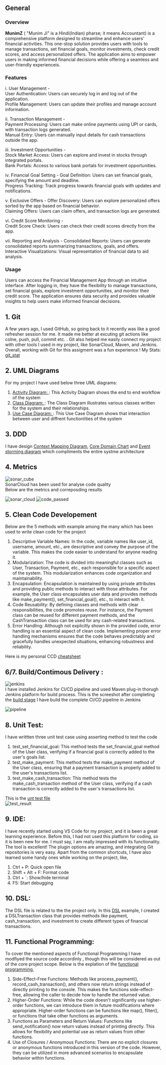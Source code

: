 ## General

### Overview 

**MunimZ** ( "Munim Ji" is a Hindi(Indian) pharse; it means Accountant) is a comprehensive platform designed to streamline and enhance users' financial activities. This one-stop solution provides users with tools to manage transactions, set financial goals, monitor investments, check credit scores, and access personalized offers. The application aims to empower users in making informed financial decisions while offering a seamless and user-friendly experienceis.  

### Features
i. User Management -  
User Authentication: Users can securely log in and log out of the application.  
Profile Management: Users can update their profiles and manage account information.  

ii. Transaction Management -  
Payment Processing: Users can make online payments using UPI or cards, with transaction logs generated.  
Manual Entry: Users can manually input details for cash transactions outside the app.

iii. Investment Opportunities -  
Stock Market Access: Users can explore and invest in stocks through integrated portals.  
Bank Portals: Access to various bank portals for investment opportunities.  

iv. Financial Goal Setting - 
Goal Definition: Users can set financial goals, specifying the amount and deadline.  
Progress Tracking: Track progress towards financial goals with updates and notifications.  

v. Exclusive Offers - 
Offer Discovery: Users can explore personalized offers sorted by the app based on financial behavior.  
Claiming Offers: Users can claim offers, and transaction logs are generated.  

vi. Credit Score Monitoring -  
Credit Score Check: Users can check their credit scores directly from the app.  

vii. Reporting and Analysis - 
Consolidated Reports: Users can generate consolidated reports summarizing transactions, goals, and offers.  
Interactive Visualizations: Visual representation of financial data to aid analysis.  

### Usage
Users can access the Financial Management App through an intuitive interface. After logging in, they have the flexibility to manage transactions, set financial goals, explore investment opportunities, and monitor their credit score. The application ensures data security and provides valuable insights to help users make informed financial decisions.  

## 1. Git
A few years ago, I used GitHub, so going back to it recently was like a good refresher session for me. It made me better at excuting git actions like colne, push, pull, commit etc. . Git also helped me easily connect my project with other tools I used in my project, like SonarCloud, Maven, and Jenkins. Overall, working with Git for this assigment was a fun experience ! 
My Stats:
[git_stat](https://github.com/Aparup007/One-Stop-Expense-Solution-MunimZ/blob/main/miscellaneous/Github%20stat.png)                                                                                                                                                                    

## 2. UML Diagrams
For my project I have used below three UML diagrams: 

1. [Activity Diagram: ](https://github.com/Aparup007/One-Stop-Expense-Solution-MunimZ/blob/main/UML%20Diagrams/UML%20User%20Activity%20Diagram.png): This Activity Diagram shows the end to end workflow of the system
2. [Class Diagram: ](https://github.com/Aparup007/One-Stop-Expense-Solution-MunimZ/blob/main/UML%20Diagrams/UML%20Class%20Diagram.png): The Class Diagram illustrates various classes written for the system and their relationships.
3. [Use Case Diagram: ](https://github.com/Aparup007/One-Stop-Expense-Solution-MunimZ/blob/main/UML%20Diagrams/UML%20Use%20Case%20Diagram.png): This Use Case Diagram shows that interaction between user and diffrent functionlities of the system

## 3. DDD
I have design [Context Mapping Diagram](https://github.com/Aparup007/One-Stop-Expense-Solution-MunimZ/blob/main/DDD/Contex%20Mapping%20Diagram.png), [Core Domain Chart](https://github.com/Aparup007/One-Stop-Expense-Solution-MunimZ/blob/main/DDD/Core%20Diagram%20Chart.jpg) and [Event storming diagram](https://github.com/Aparup007/One-Stop-Expense-Solution-MunimZ/blob/main/DDD/Event%20storming%20diagram.png) which compliments the entire systme architecture

## 4. Metrics
![sonar_cube](https://github.com/Aparup007/One-Stop-Expense-Solution-MunimZ/blob/main/miscellaneous/sonarcloud%20logo.png)                                                                                                  
SonarCloud has been used for analyse code quality                                                                                                                                                                           
Below are the metrics and correposding results                                                                                                                                                                              
                                                                                                                                                                                                                                
                                                                                                                                                                                                                                                                                                                                                                                                                                                                                                                                                                                                                                           
![sonar_cloud](https://github.com/Aparup007/One-Stop-Expense-Solution-MunimZ/blob/main/miscellaneous/SonarCloud%20result.png)
![code_passed](https://github.com/Aparup007/One-Stop-Expense-Solution-MunimZ/blob/main/miscellaneous/Code_passed.png)


## 5. Clean Code Developement
Below are the 5 methods with example among the many which has been used to write clean code for the project

1. Descriptive Variable Names: In the code, variable names like user_id, username, amount, etc., are descriptive and convey the purpose of the variable. This makes the code easier to understand for anyone reading it.
2. Modularization: The code is divided into meaningful classes such as User, Transaction, Payment, etc., each responsible for a specific aspect of the system. This modularization enhances code organization and 
   maintainability.
3. Encapsulation:	Encapsulation is maintained by using private attributes and providing public methods to interact with those attributes. For example, the User class encapsulates user data and provides methods like 
   make_payment(), set_financial_goal(), etc., to interact with it.
4. Code Reusability: By defining classes and methods with clear responsibilities, the code promotes reuse. For instance, the Payment class can be reused for different payment methods, and the CashTransaction class can be 
   used for any cash-related transactions.
5. Error Handling: Although not explicitly shown in the provided code, error handling is an essential aspect of clean code. Implementing proper error handling mechanisms ensures that the code behaves predictably and 
   gracefully handles unexpected situations, enhancing robustness and reliability.

Here is my personal CCD [cheatsheet](https://github.com/Aparup007/One-Stop-Expense-Solution-MunimZ/blob/main/CCD%20Cheet%20sheet.pdf)

## 6/7. Build/Contimous Delivery :
![jenkins](https://github.com/Aparup007/One-Stop-Expense-Solution-MunimZ/blob/main/miscellaneous/Screenshot%202024-03-27%20175206.png)                                                                                         
I have installed Jenkins for CI/CD pipeline and used Maven plug-in thorugh Jenkins platform for build process.
This is the screeshot after completing the [build stage](https://github.com/Aparup007/One-Stop-Expense-Solution-MunimZ/blob/main/miscellaneous/Screenshot%202024-02-21%20185709.png)
I have build the complete CI/CD pipeline in Jenkins                                                                                                                                                                          
                                                                                                                                                                                                                                       
![pipeline](https://github.com/Aparup007/One-Stop-Expense-Solution-MunimZ/blob/main/miscellaneous/Screenshot%202024-02-28%20163309.png)

## 8. Unit Test: 
I have writtten three unit test case using asserting method to test the code 

1. test_set_financial_goal: This method tests the set_financial_goal method of the User class, verifying if a financial goal is correctly added to the user's goals list.
2. test_make_payment: This method tests the make_payment method of the User class, ensuring that a payment transaction is properly added to the user's transactions list.
3. test_make_cash_transaction: This method tests the make_cash_transaction method of the User class, verifying if a cash transaction is correctly added to the user's transactions list.

This is the [unt test file](https://github.com/Aparup007/One-Stop-Expense-Solution-MunimZ/blob/main/Unit_test.py)                                                                                                                  
![test_result](https://github.com/Aparup007/One-Stop-Expense-Solution-MunimZ/blob/main/miscellaneous/Screenshot%202024-03-27%20182128.png)                                                                                  


## 9. IDE:

I have recently started using VS Code for my project, and it is been a great learning experience. Before this, I had not used this platform for coding, so it is been new for me. I must say, I am really impressed with its functionality. The tool is excellent! The plugin options are amazing, and integrating Git repositories is very easy. 
Apart from the common shortcuts, I have also learned some handy ones while working on the project, like,
1. Ctrl + P: Quick open file
2. Shift + Alt + F: Format code
3. Ctrl + `: Show/hide terminal
4. F5: Start debugging


## 10. DSL:
         
The DSL file is related to the the project only. In this [DSL](https://github.com/Aparup007/One-Stop-Expense-Solution-MunimZ/blob/main/DSL.py) example, I created a DSLTransaction class that provides methods like payment, cash_transaction, and investment to create different types of financial transactions.

## 11. Functional Programming: 

To cover the mentioned aspects of Functional Programming I have modfiyed the source code accordinly , though this will be considered as out of the core project scope.
Below is the explation of the [functional programming](https://github.com/Aparup007/One-Stop-Expense-Solution-MunimZ/blob/main/Functional_programming.py),

1. Side-Effect-Free Functions: Methods like process_payment(), record_cash_transaction(), and others now return strings instead of directly printing to the console. This makes the functions side-effect-free, allowing 
   the caller to decide how to handle the returned value.
2. Higher-Order Functions: While the code doesn't significantly use higher-order functions, we can introduce them in future modifications where appropriate. Higher-order functions can be functions like map(), filter(), 
   or functions that take other functions as arguments.
3. Functions as Parameters and Return Values: Functions like send_notification() now return values instead of printing directly. This allows for flexibility and potential use as return values from other functions.
4. Use of Closures / Anonymous Functions: There are no explicit closures or anonymous functions introduced in this version of the code. However, they can be utilized in more advanced scenarios to encapsulate behavior 
   within functions.
   




                                                                                                                                                                                                                        
                                                                                                                                                                                                                        
                                                                                                                                                                                                                             
                                                                                                                                                                                                                                                                                                                                                                                                                                                          
                                                                                                                                                                                                                                                                                                                                                                                                                                                       




